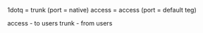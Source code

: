 1dotq = trunk (port = native)
access = access (port = default teg)

access - to users
trunk  - from users 
